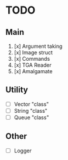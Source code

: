 # TODO
## Main
1. [x] Argument taking
2. [x] Image struct
3. [x] Commands
4. [x] TGA Reader
5. [x] Amalgamate

## Utility
- [ ] Vector "class"
- [ ] String "class"
- [ ] Queue "class"

## Other
- [ ] Logger
